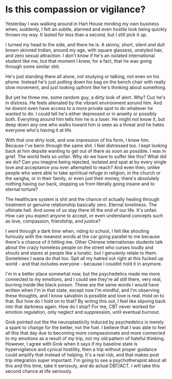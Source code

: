 # Is this compassion or vigilance?

Yesterday I was walking around in Hart House minding my own business when, suddenly, I felt an subtle, alarmed and even hostile look being quickly thrown my way. It lasted for less than a second, but I still pick it up. 

I turned my head to the side, and there he is: A skinny, short, silent and dull brown skinned Indian, around my age, with square glassess, unstyled hair, and zero sexual attraction. I don't know if he's an isolated international student like me, but that moment I knew, for a fact, that he was going through some similar shit.

He's just standing there all alone, not studying or talking, not even on his phone. Instead he's just putting down his bag on the bench chair with really slow movement, and just looking upfront like he's thinking about something. 

But yet he threw me, some random guy, a dirty look of alert. Why? Cuz he's in distress. He feels alienated by the vibrant environment aorund him. And he doesnt even have access to a more private spot to do whatever he wanted to do. I could tell he's either depressed or in anxeity or possibly both. Everyhing around him tells him he is a loser. He might not know it, but deep down any one who walks toward him is seen as a threat and he hates everyone who's having it at life. 

With that one dirty look, and one impression of his form, I knew him. Because I've benn through the same shit. I feel distressed too. I kept looking back at him depsite wanting to get out of there as soon as possible. I was in grief. The world feels so unfair. Why do we have to suffer like this? What did we do? Can you imagine being rejected, isolated and spat at by every single love and acceptance you ever attempted to reach? And even then, unlike people who were able to take spriritual refuge in religion, in the church or the sangha, or in their family, or even just their money, there's absolutely nothing having our back, stopping us from literally going insane and to eternal torture? 

The healthcare system is shit and the chance of actually healing through treatment or genuine relationship basically zero. Eternal loneliness. The ultimate hell. And some of us stay there till the end of our life. It's unfair. How can you expect anyone to accept, or even understand concepts such as love, compassion, friendship, and justice? 

I went through a dark time when, riding to school, I felt like shouting furiously with the meanest words at the car going parallel to me because there's a chance of it hitting me. Other Chinese internationao students talk about the crazy homeless people on the street who curses loudly and shouts and stares at people like a lunatic. but I genuienly relate to them. Sometimes I wana do that too. Spit all my hatred out right at this fucked up world - and that includes everyone - because I couldnt hold it in anymore. 

I'm in a better place somewhat now, but the psychedelics made me more connected to my emotions, and I could see they're all still there, very real, burning inside like black poison. 
These are the same words I would have written when I'm in that state, except now I'm mindful, and I'm observing these thoughts, and I know salvation is possible and love is real. Hold on to that. But how do I hold on to that? By writng this out, I feel like slipoing back into that darkness again. How do I stop? For me, CBT never worked for emotion regulation, only neglect and suppression, until eventual burnout.

Grok pointed out the the neuroplasticity induced by psychedelics is merely a spark to change for the better, not the fuel. I believe that I was able to feel all this that day due to becoming more compassionate and more connected to my emotions as a result of my trip, not my old pattern of hateful thinking. However, I agree with Grok when it says if my baseline state is hypervigilance and cynical hostility, then a trip without proper guidance could amplify that instead of helping. It's a real risk, and that makes post trip integration super important. I'm going to see a psychotherapist about all this and this time, take it seriosuly, and do actual DBT/ACT. I will take this second chance at life seriously. 
